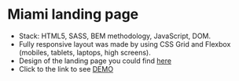 # Miami landing page

- Stack: HTML5, SASS, BEM methodology, JavaScript, DOM.
- Fully responsive layout was made by using CSS Grid and Flexbox (mobiles, tablets, laptops, high screens).
- Design of the landing page you could find [here](https://www.figma.com/file/nHz8bflIwJaWP3P99vKTH5/miami_home_new?node-id=16033%3A3)
- Click to the link to see [DEMO](https://TatianaMorozova04.github.io/layout_miami/)
